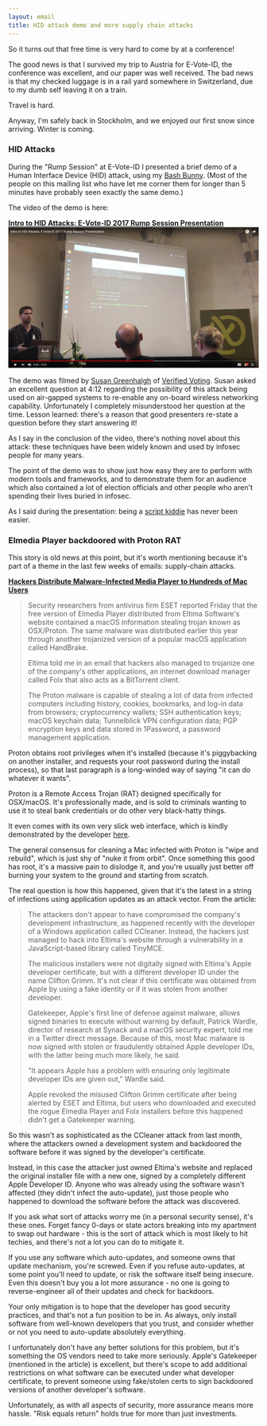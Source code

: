 ```yaml
---
layout: email
title: HID attack demo and more supply chain attacks
---
```


So it turns out that free time is very hard to come by at a conference!

The good news is that I survived my trip to Austria for E-Vote-ID, the conference was excellent, and our paper was well received. The bad news is that my checked luggage is in a rail yard somewhere in Switzerland, due to my dumb self leaving it on a train.

Travel is hard.

Anyway, I'm safely back in Stockholm, and we enjoyed our first snow since arriving. Winter is coming.


### HID Attacks

During the "Rump Session" at E-Vote-ID I presented a brief demo of a Human Interface Device (HID) attack, using my [Bash Bunny](https://hakshop.com/products/bash-bunny). (Most of the people on this mailing list who have let me corner them for longer than 5 minutes have probably seen exactly the same demo.)

The video of the demo is here:

[**Intro to HID Attacks: E-Vote-ID 2017 Rump Session Presentation**](https://www.youtube.com/watch?v=1ohSJiXx93w)
[![Intro to HID Attacks: E-Vote-ID 2017 Rump Session Presentation](../images/e-vote-id-intro-to-hid-attacks.png)](https://www.youtube.com/watch?v=1ohSJiXx93w)

The demo was filmed by [Susan Greenhalgh](https://twitter.com/segreenhalgh?lang=en) of [Verified Voting](https://www.verifiedvoting.org/). Susan asked an excellent question at 4:12 regarding the possibility of this attack being used on air-gapped systems to re-enable any on-board wireless networking capability. Unfortunately I completely misunderstood her question at the time. Lesson learned: there's a reason that good presenters re-state a question before they start answering it!

As I say in the conclusion of the video, there's nothing novel about this attack: these techniques have been widely known and used by infosec people for many years.

The point of the demo was to show just how easy they are to perform with modern tools and frameworks, and to demonstrate them for an audience which also contained a lot of election officials and other people who aren't spending their lives buried in infosec.

As I said during the presentation: being a [script kiddie](https://en.wikipedia.org/wiki/Script_kiddie) has never been easier.


### Elmedia Player backdoored with Proton RAT

This story is old news at this point, but it's worth mentioning because it's part of a theme in the last few weeks of emails: supply-chain attacks.

[**Hackers Distribute Malware-Infected Media Player to Hundreds of Mac Users**](https://motherboard.vice.com/en_us/article/bj789w/elmedia-player-malware-hack-mac-trojan)

>Security researchers from antivirus firm ESET reported Friday that the free version of Elmedia Player distributed from Eltima Software's website contained a macOS information stealing trojan known as OSX/Proton. The same malware was distributed earlier this year through another trojanized version of a popular macOS application called HandBrake.
>
>Eltima told me in an email that hackers also managed to trojanize one of the company's other applications, an internet download manager called Folx that also acts as a BitTorrent client.
>
>The Proton malware is capable of stealing a lot of data from infected computers including history, cookies, bookmarks, and log-in data from browsers; cryptocurrency wallets; SSH authentication keys; macOS keychain data; Tunnelblick VPN configuration data; PGP encryption keys and data stored in 1Password, a password management application.

Proton obtains root privileges when it's installed (because it's piggybacking on another installer, and requests your root password during the install process), so that last paragraph is a long-winded way of saying "it can do whatever it wants". 

Proton is a Remote Access Trojan (RAT) designed specifically for OSX/macOS. It's professionally made, and is sold to criminals wanting to use it to steal bank credentials or do other very black-hatty things.

It even comes with its own very slick web interface, which is kindly demonstrated by the developer [here](https://www.youtube.com/watch?v=dd1OlrSUGTA).

The general consensus for cleaning a Mac infected with Proton is "wipe and rebuild", which is just shy of "nuke it from orbit". Once something this good has root, it's a massive pain to dislodge it, and you're usually just better off burning your system to the ground and starting from scratch. 

The real question is how this happened, given that it's the latest in a string of infections using application updates as an attack vector. From the article:

>The attackers don't appear to have compromised the company's development infrastructure, as happened recently with the developer of a Windows application called CCleaner. Instead, the hackers just managed to hack into Eltima's website through a vulnerability in a JavaScript-based library called TinyMCE.
>
>The malicious installers were not digitally signed with Eltima's Apple developer certificate, but with a different developer ID under the name Clifton Grimm. It's not clear if this certificate was obtained from Apple by using a fake identity or if it was stolen from another developer.
>
>Gatekeeper, Apple's first line of defense against malware, allows signed binaries to execute without warning by default, Patrick Wardle, director of research at Synack and a macOS security expert, told me in a Twitter direct message. Because of this, most Mac malware is now signed with stolen or fraudulently obtained Apple developer IDs, with the latter being much more likely, he said.
>
>"It appears Apple has a problem with ensuring only legitimate developer IDs are given out," Wardle said.
>
>Apple revoked the misused Clifton Grimm certificate after being alerted by ESET and Eltima, but users who downloaded and executed the rogue Elmedia Player and Folx installers before this happened didn't get a Gatekeeper warning.

So this wasn't as sophisticated as the CCleaner attack from last month, where the attackers owned a development system and backdoored the software before it was signed by the developer's certificate.

Instead, in this case the attacker just owned Eltima's website and replaced the original installer file with a new one, signed by a completely different Apple Developer ID. Anyone who was already using the software wasn't affected (they didn't infect the auto-update), just those people who happened to download the software before the attack was discovered.

If you ask what sort of attacks worry me (in a personal security sense), it's these ones. Forget fancy 0-days or state actors breaking into my apartment to swap out hardware - this is the sort of attack which is most likely to hit techies, and there's not a lot you can do to mitigate it. 

If you use any software which auto-updates, and someone owns that update mechanism, you're screwed. Even if you refuse auto-updates, at some point you'll need to update, or risk the software itself being insecure. Even this doesn't buy you a lot more assurance - no one is going to reverse-engineer all of their updates and check for backdoors.

Your only mitigation is to hope that the developer has good security practices, and that's not a fun position to be in. As always, only install software from well-known developers that you trust, and consider whether or not you need to auto-update absolutely everything.

I unfortunately don't have any better solutions for this problem, but it's something the OS vendors need to take more seriously. Apple's Gatekeeper (mentioned in the article) is excellent, but there's scope to add additional restrictions on what software can be executed under what developer certificate, to prevent someone using fake/stolen certs to sign backdoored versions of another developer's software.

Unfortunately, as with all aspects of security, more assurance means more hassle. "Risk equals return" holds true for more than just investments.
